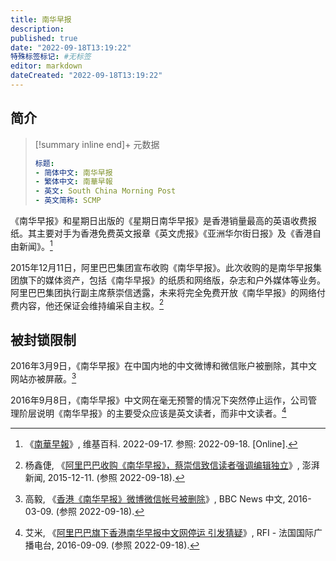 ```yaml
---
title: 南华早报
description:
published: true
date: "2022-09-18T13:19:22"
特殊标签标记: #无标签
editor: markdown
dateCreated: "2022-09-18T13:19:22"
---
```


## 简介

> [!summary inline end]+ 元数据
>
> ```yaml
> 标题:
> - 简体中文: 南华早报
> - 繁体中文: 南華早報
> - 英文: South China Morning Post
> - 英文简称: SCMP
> ```

《南华早报》和星期日出版的《星期日南华早报》是香港销量最高的英语收费报纸。其主要对手为香港免费英文报章《英文虎报》《亚洲华尔街日报》及《香港自由新闻》。[^wiki]

[^wiki]: 《[南華早報](https://zh.wikipedia.org/wiki/南華早報)》, 维基百科. 2022-09-17. 参照: 2022-09-18. [Online].

2015年12月11日，阿里巴巴集团宣布收购《南华早报》。此次收购的是南华早报集团旗下的媒体资产，包括《南华早报》的纸质和网络版，杂志和户外媒体等业务。阿里巴巴集团执行副主席蔡崇信透露，未来将完全免费开放《南华早报》的网络付费内容，他还保证会维持编采自主权。[^07953]

[^07953]: 杨鑫倢, 《[阿里巴巴收购《南华早报》，蔡崇信致信读者强调编辑独立](https://web.archive.org/web/20180310034354/https://www.thepaper.cn/newsDetail_forward_1407953)》, 澎湃新闻, 2015-12-11. (参照 2022-09-18).

## 被封锁限制

2016年3月9日，《南华早报》在中国内地的中文微博和微信账户被删除，其中文网站亦被屏蔽。[^sccm]

[^sccm]: 高毅, 《[香港《南华早报》微博微信帐号被删除](https://web.archive.org/web/20220826171416/https://www.bbc.com/zhongwen/simp/china/2016/03/160309_scmp_censorship_china_media)》, BBC News 中文, 2016-03-09. (参照 2022-09-18).

2016年9月8日，《南华早报》中文网在毫无预警的情况下突然停止运作，公司管理阶层说明《南华早报》的主要受众应该是英文读者，而非中文读者。[^20160910]

[^20160910]: 艾米, 《[阿里巴巴旗下香港南华早报中文网停运 引发猜疑](https://web.archive.org/web/20160910020504/http://cn.rfi.fr/中国/20160910-阿里巴巴旗下的香港南华早报中文网停运-引发猜疑)》, RFI - 法国国际广播电台, 2016-09-09. (参照 2022-09-18).
